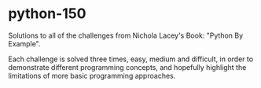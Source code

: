 # python-150
Solutions to all of the challenges from Nichola Lacey's Book: "Python By Example". 

Each challenge is solved three times, easy, medium and difficult, in order to demonstrate different programming concepts, and hopefully highlight the limitations of more basic programming approaches.
